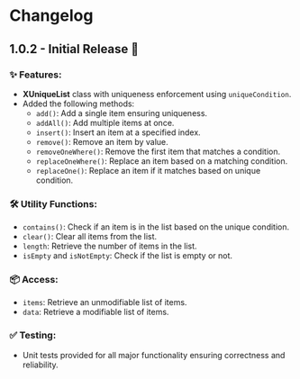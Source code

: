 # Changelog

## 1.0.2 - Initial Release 🎉

### ✨ Features:

- **XUniqueList** class with uniqueness enforcement using `uniqueCondition`.
- Added the following methods:
    - `add()`: Add a single item ensuring uniqueness.
    - `addAll()`: Add multiple items at once.
    - `insert()`: Insert an item at a specified index.
    - `remove()`: Remove an item by value.
    - `removeOneWhere()`: Remove the first item that matches a condition.
    - `replaceOneWhere()`: Replace an item based on a matching condition.
    - `replaceOne()`: Replace an item if it matches based on unique condition.

### 🛠 Utility Functions:

- `contains()`: Check if an item is in the list based on the unique condition.
- `clear()`: Clear all items from the list.
- `length`: Retrieve the number of items in the list.
- `isEmpty` and `isNotEmpty`: Check if the list is empty or not.

### 📦 Access:

- `items`: Retrieve an unmodifiable list of items.
- `data`: Retrieve a modifiable list of items.

### ✅ Testing:

- Unit tests provided for all major functionality ensuring correctness and reliability.
